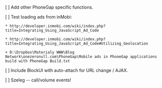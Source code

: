 [ ] Add other PhoneGap specific functions.

[ ] Test loading ads from inMobi:

	* http://developer.inmobi.com/wiki/index.php?title=Integrating_Using_JavaScript_Ad_Code
	
	* http://developer.inmobi.com/wiki/index.php?title=Integrating_Using_JavaScript_Ad_Code#Utilizing_Geolocation
	
	+ D:\Dropbox\Materialy WWW\Blog Network\onezeronull.com\PhoneGap\Mobile ads in PhoneGap applications build with PhoneGap Build.txt

[ ] Include BlockUI with auto-attach for URL change / AJAX.

[ ] Szeleg -- call/volume events!